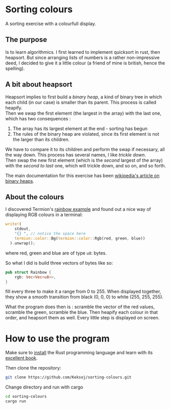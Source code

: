 # Sorting colours

A sorting exercise with a colourfull display.

## The purpose

Is to learn algorithmics. I first learned to implement quicksort in rust, then heapsort. But since arranging lists of numbers is a rather non-impressive deed, I decided to give it a little colour (a friend of mine is british, hence the spelling).

## A bit about heapsort

Heapsort implies to first build a *binary heap*, a kind of binary tree in which each child (in our case) is smaller than its parent. This process is called heapify.  
Then we swap the first element (the largest in the array) with the last one, which has two consequences :

1. The array has its largest element at the end - sorting has begun
2. The rules of the binary heap are violated, since its first element is not the larger than its children.

We have to compare it to its children and perform the swap if necessary, all the way down. This process has several names, I like *trickle down*.  
Then swap the new first element (which is the *second* largest of the array) with the *second to last* one, which will trickle down, and so on, and so forth.

The main documentation for this exercise has been [wikipedia's article on binary heaps](https://www.wikiwand.com/en/Binary_heap).

## About the colours

I discovered Termion's [rainbow example](https://github.com/redox-os/termion/blob/master/examples/rainbow.rs) and found out a nice way of displaying RGB colours in a terminal:

```rust
write!(
    stdout,
    "{} ", // notice the space here
    termion::color::Bg(termion::color::Rgb(red, green, blue))
  ).unwrap();
```

where red, green and blue are of type `u8`: bytes.

So what I did is build three vectors of bytes like so:

```rust
pub struct Rainbow {
    rgb: Vec<Vec<u8>>,
}
```

fill every three to make it a range from 0 to 255. When displayed together, they show a smooth transition from black (0, 0, 0) to white (255, 255, 255).

What the program does then is : scramble the vector of the red values, scramble the green, scramble the blue. Then heapify each colour in that order, and heapsort them as well. Every little step is displayed on screen.

# How to use the program

Make sure to [install](https://www.rust-lang.org/learn/get-started) the Rust programming language and learn with its [excellent book](https://doc.rust-lang.org/book/).

Then clone the repository:

```sh
git clone https://github.com/Keksoj/sorting-colours.git
```

Change directory and run with cargo

```sh
cd sorting-colours
cargo run
```
